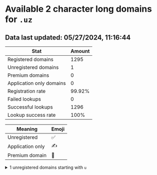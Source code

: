 # Available 2 character long domains for `.uz`

## Data last updated: 05/27/2024, 11:16:44

|Stat|Amount|
|--|--|
|Registered domains|1295|
|Unregistered domains|1|
|Premium domains|0|
|Application only domains|0|
|Registration rate|99.92%|
|Failed lookups|0|
|Successful lookups|1296|
|Lookup success rate|100%|


|Meaning|Emoji|
|--|--|
|Unregistered|:white_check_mark:|
|Application only|:writing_hand:|
|Premium domain|:gem:|

<details>
<summary>1 unregistered domains starting with <bold><code>u</code></bold></summary>

|Type|Domain|
|--|--|
|:white_check_mark:|`un.uz`|
</details>